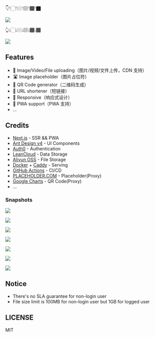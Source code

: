 👇👇🏻👇🏼👇🏽👇🏾👇🏿

[![](https://user-images.githubusercontent.com/2230882/75623031-2aad6f80-5be1-11ea-9c67-921b79688d85.png)](https://302.at/)

👆👆🏻👆🏼👆🏽👆🏾👆🏾


![](https://qr.302.at/chart?chs=300x300&cht=qr&choe=UTF-8&chl=https%3A%2F%2F302.at%2F)

## Features

 - 🙌 Image/Video/File uploading（图片/视频/文件上传，CDN 支持）
 - 🛣 Image placeholder（图片占位符）
 - 🤳 QR Code generator（二维码生成）
 - 🙈 URL shortener（短链接）
 - 🦅 Responsive（响应式设计）
 - 🐲 PWA support（PWA 支持）
 - ...

## Credits

 - [Next.js](https://nextjs.org/) - SSR && PWA
 - [Ant Design v4](https://ant.design/) - UI Components
 - [Auth0](https://auth0.com/) - Authentication
 - [LeanCloud](https://leancloud.app/) - Data Storage
 - [Aliyun OSS](https://www.aliyun.com/product/oss) - File Storage
 - [Docker](https://www.docker.com/) + [Caddy](https://caddyserver.com/) - Serving
 - [GitHub Actions](https://github.com/features/actions) - CI/CD
 - [PLACEHOLDER.COM](https://placeholder.com/) - Placeholder(Proxy)
 - [Google Charts](https://developers.google.com/chart/infographics/docs/qr_codes) - QR Code(Proxy)
 - ...

### Snapshots

![](https://user-images.githubusercontent.com/2230882/75627267-ae7b5200-5c09-11ea-8cc9-2ece12ed0d4d.png)

![](https://user-images.githubusercontent.com/2230882/75627513-d4a1f180-5c0b-11ea-925b-fbe45ab23dd4.png)

![](https://user-images.githubusercontent.com/2230882/75627514-d5d31e80-5c0b-11ea-8ea1-0f1d7d35a62c.png)

![](https://user-images.githubusercontent.com/2230882/75627516-d7044b80-5c0b-11ea-9c49-9da71fefcc7f.png)

![](https://user-images.githubusercontent.com/2230882/75627517-d8357880-5c0b-11ea-8d0c-0e6fa6dc689a.png)

![](https://user-images.githubusercontent.com/2230882/75627519-d966a580-5c0b-11ea-9cb0-87744f882db4.png)

![](https://user-images.githubusercontent.com/2230882/75627521-da97d280-5c0b-11ea-81d1-d9c1cb96c5ad.png)


## Notice

 - There's no SLA guarantee for non-login user
 - File size limit is 100MB for non-login user but 1GB for logged user

## LICENSE

MIT